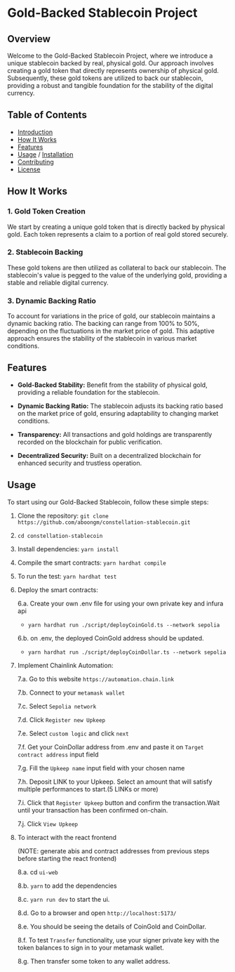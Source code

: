 # Gold-Backed Stablecoin Project

## Overview

Welcome to the Gold-Backed Stablecoin Project, where we introduce a unique stablecoin backed by real, physical gold. Our approach involves creating a gold token that directly represents ownership of physical gold. Subsequently, these gold tokens are utilized to back our stablecoin, providing a robust and tangible foundation for the stability of the digital currency.

## Table of Contents

- [Introduction](#gold-backed-stablecoin-project)
- [How It Works](#how-it-works)
- [Features](#features)
- [Usage](#usage) / [Installation](#usage)
- [Contributing](#contributing)
- [License](#license)

## How It Works

### 1. Gold Token Creation

We start by creating a unique gold token that is directly backed by physical gold. Each token represents a claim to a portion of real gold stored securely.

### 2. Stablecoin Backing

These gold tokens are then utilized as collateral to back our stablecoin. The stablecoin's value is pegged to the value of the underlying gold, providing a stable and reliable digital currency.

### 3. Dynamic Backing Ratio

To account for variations in the price of gold, our stablecoin maintains a dynamic backing ratio. The backing can range from 100% to 50%, depending on the fluctuations in the market price of gold. This adaptive approach ensures the stability of the stablecoin in various market conditions.

## Features

- **Gold-Backed Stability:** Benefit from the stability of physical gold, providing a reliable foundation for the stablecoin.
  
- **Dynamic Backing Ratio:** The stablecoin adjusts its backing ratio based on the market price of gold, ensuring adaptability to changing market conditions.

- **Transparency:** All transactions and gold holdings are transparently recorded on the blockchain for public verification.

- **Decentralized Security:** Built on a decentralized blockchain for enhanced security and trustless operation.

## Usage

To start using our Gold-Backed Stablecoin, follow these simple steps:

1. Clone the repository: `git clone https://github.com/aboongm/constellation-stablecoin.git`
2. `cd constellation-stablecoin`
3. Install dependencies: `yarn install`
4. Compile the smart contracts: `yarn hardhat compile`
5. To run the test: `yarn hardhat test`
6. Deploy the smart contracts: 

    6.a. Create your own .env file for using your own private key and infura api
    - `yarn hardhat run ./script/deployCoinGold.ts --network sepolia`
    
    6.b. on .env, the deployed CoinGold address should be updated.
    - `yarn hardhat run ./script/deployCoinDollar.ts --network sepolia`

7. Implement Chainlink Automation:

    7.a. Go to this website `https://automation.chain.link` 

    7.b. Connect to your `metamask wallet`

    7.c. Select `Sepolia network`

    7.d. Click `Register new Upkeep`

    7.e. Select `custom logic` and click `next`

    7.f. Get your CoinDollar address from .env and paste it on `Target contract address` input field

    7.g. Fill the `Upkeep name` input field with your chosen name

    7.h. Deposit LINK to your Upkeep. Select an amount that will satisfy multiple performances to start.(5 LINKs or more)

    7.i. Click that `Register Upkeep` button and confirm the transaction.Wait until your transaction has been confirmed on-chain.
    
    7.j. Click `View Upkeep`

8. To interact with the react frontend 

   (NOTE: generate abis and contract addresses from previous steps before starting the react frontend)

    8.a. cd `ui-web`

    8.b. `yarn` to add the dependencies

    8.c. `yarn run dev` to start the ui.

    8.d. Go to a browser and open `http://localhost:5173/`

    8.e. You should be seeing the details of CoinGold and CoinDollar.

    8.f. To test `Transfer` functionality, use your signer private key with the token balances to sign in to your metamask wallet.

    8.g. Then transfer some token to any wallet address.
